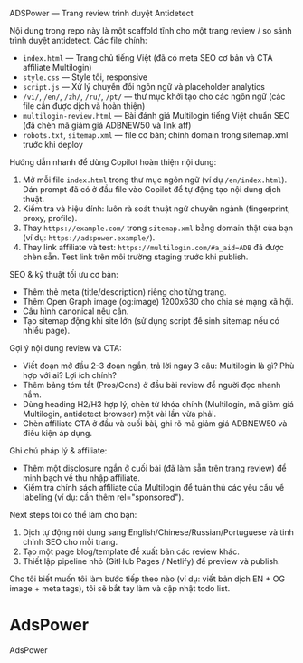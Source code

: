 ADSPower — Trang review trình duyệt Antidetect

Nội dung trong repo này là một scaffold tĩnh cho một trang review / so sánh trình duyệt antidetect. Các file chính:

- `index.html` — Trang chủ tiếng Việt (đã có meta SEO cơ bản và CTA affiliate Multilogin)
- `style.css` — Style tối, responsive
- `script.js` — Xử lý chuyển đổi ngôn ngữ và placeholder analytics
- `/vi/`, `/en/`, `/zh/`, `/ru/`, `/pt/` — thư mục khởi tạo cho các ngôn ngữ (các file cần được dịch và hoàn thiện)
- `multilogin-review.html` — Bài đánh giá Multilogin tiếng Việt chuẩn SEO (đã chèn mã giảm giá ADBNEW50 và link aff)
- `robots.txt`, `sitemap.xml` — file cơ bản; chỉnh domain trong sitemap.xml trước khi deploy

Hướng dẫn nhanh để dùng Copilot hoàn thiện nội dung:

1. Mở mỗi file `index.html` trong thư mục ngôn ngữ (ví dụ `/en/index.html`). Dán prompt đã có ở đầu file vào Copilot để tự động tạo nội dung dịch thuật.
2. Kiểm tra và hiệu đính: luôn rà soát thuật ngữ chuyên ngành (fingerprint, proxy, profile).
3. Thay `https://example.com/` trong `sitemap.xml` bằng domain thật của bạn (ví dụ: `https://adspower.example/`).
4. Thay link affiliate và test: `https://multilogin.com/#a_aid=ADB` đã được chèn sẵn. Test link trên môi trường staging trước khi publish.

SEO & kỹ thuật tối ưu cơ bản:
- Thêm thẻ meta (title/description) riêng cho từng trang.
- Thêm Open Graph image (og:image) 1200x630 cho chia sẻ mạng xã hội.
- Cấu hình canonical nếu cần.
- Tạo sitemap động khi site lớn (sử dụng script để sinh sitemap nếu có nhiều page).

Gợi ý nội dung review và CTA:
- Viết đoạn mở đầu 2-3 đoạn ngắn, trả lời ngay 3 câu: Multilogin là gì? Phù hợp với ai? Lợi ích chính?
- Thêm bảng tóm tắt (Pros/Cons) ở đầu bài review để người đọc nhanh nắm.
- Dùng heading H2/H3 hợp lý, chèn từ khóa chính (Multilogin, mã giảm giá Multilogin, antidetect browser) một vài lần vừa phải.
- Chèn affiliate CTA ở đầu và cuối bài, ghi rõ mã giảm giá ADBNEW50 và điều kiện áp dụng.

Ghi chú pháp lý & affiliate:
- Thêm một disclosure ngắn ở cuối bài (đã làm sẵn trên trang review) để minh bạch về thu nhập affiliate.
- Kiểm tra chính sách affiliate của Multilogin để tuân thủ các yêu cầu về labeling (ví dụ: cần thêm rel="sponsored").

Next steps tôi có thể làm cho bạn:
1. Dịch tự động nội dung sang English/Chinese/Russian/Portuguese và tinh chỉnh SEO cho mỗi trang.
2. Tạo một page blog/template để xuất bản các review khác.
3. Thiết lập pipeline nhỏ (GitHub Pages / Netlify) để preview và publish.

Cho tôi biết muốn tôi làm bước tiếp theo nào (ví dụ: viết bản dịch EN + OG image + meta tags), tôi sẽ bắt tay làm và cập nhật todo list.
# AdsPower
AdsPower
